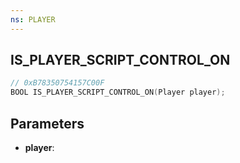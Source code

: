 ```yaml
---
ns: PLAYER
---
```

## IS_PLAYER_SCRIPT_CONTROL_ON

```c
// 0xB78350754157C00F
BOOL IS_PLAYER_SCRIPT_CONTROL_ON(Player player);
```

## Parameters
* **player**:
